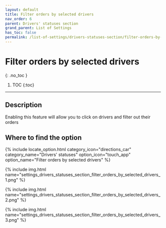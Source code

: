 ```yaml
---
layout: default
title: Filter orders by selected drivers
nav_order: 6
parent: Drivers' statuses section
grand_parent: List of Settings
has_toc: false
permalink: /list-of-settings/drivers-statuses-section/filter-orders-by-selected-drivers
---
```


# Filter orders by selected drivers
{: .no_toc }

1. TOC
{:toc}

---

## Description
Enabling this feature will allow you to click on drivers and filter out their orders

## Where to find the option
{% include locate_option.html category_icon="directions_car" category_name="Drivers' statuses" option_icon="touch_app" option_name="Filter orders by selected drivers" %}

{% include img.html name="settings_drivers_statuses_section_filter_orders_by_selected_drivers_1.png" %}

{% include img.html name="settings_drivers_statuses_section_filter_orders_by_selected_drivers_2.png" %}

{% include img.html name="settings_drivers_statuses_section_filter_orders_by_selected_drivers_3.png" %}
